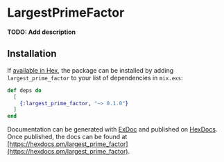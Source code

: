 # LargestPrimeFactor

**TODO: Add description**

## Installation

If [available in Hex](https://hex.pm/docs/publish), the package can be installed
by adding `largest_prime_factor` to your list of dependencies in `mix.exs`:

```elixir
def deps do
  [
    {:largest_prime_factor, "~> 0.1.0"}
  ]
end
```

Documentation can be generated with [ExDoc](https://github.com/elixir-lang/ex_doc)
and published on [HexDocs](https://hexdocs.pm). Once published, the docs can
be found at [https://hexdocs.pm/largest_prime_factor](https://hexdocs.pm/largest_prime_factor).

